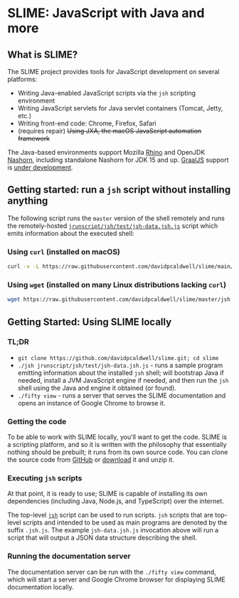 [comment]: # (	LICENSE)
[comment]: # (	This Source Code Form is subject to the terms of the Mozilla Public License, v. 2.0. If a copy of the MPL was not)
[comment]: # (	distributed with this file, You can obtain one at http://mozilla.org/MPL/2.0/.)
[comment]: # ()
[comment]: # (	END LICENSE)

# SLIME: JavaScript with Java and more

## What is SLIME?

The SLIME project provides tools for JavaScript development on several platforms:

* Writing Java-enabled JavaScript scripts via the `jsh` scripting environment
* Writing JavaScript servlets for Java servlet containers (Tomcat, Jetty, etc.)
* Writing front-end code: Chrome, Firefox, Safari
* (requires repair) ~~Using JXA, the macOS JavaScript automation framework~~

The Java-based environments support Mozilla [Rhino](https://github.com/mozilla/rhino) and OpenJDK [Nashorn](https://github.com/openjdk/nashorn), including standalone Nashorn for JDK 15 and up. [GraalJS](https://github.com/oracle/graaljs) support is [under development](https://github.com/davidpcaldwell/slime/issues?q=is%3Aissue+is%3Aopen+label%3Agraalvm).

## Getting started: run a `jsh` script without installing anything

The following script runs the `master` version of the shell remotely and runs the remotely-hosted
[`jrunscript/jsh/test/jsh-data.jsh.js`](jrunscript/jsh/test/jsh-data.jsh.js) script which emits information about the executed shell:

### Using `curl` (installed on macOS)

```bash
curl -v -L https://raw.githubusercontent.com/davidpcaldwell/slime/main/jsh | bash -s https://raw.githubusercontent.com/davidpcaldwell/slime/main/jrunscript/jsh/test/jsh-data.jsh.js
```

### Using `wget` (installed on many Linux distributions lacking `curl`)

```bash
wget https://raw.githubusercontent.com/davidpcaldwell/slime/master/jsh -O - | bash -s https://raw.githubusercontent.com/davidpcaldwell/slime/master/jrunscript/jsh/test/jsh-data.jsh.js
```

## Getting Started: Using SLIME locally

### TL;DR

* `git clone https://github.com/davidpcaldwell/slime.git; cd slime`
* `./jsh jrunscript/jsh/test/jsh-data.jsh.js` - runs a sample program emitting information about the installed `jsh` shell; will
bootstrap Java if needed, install a JVM JavaScript engine if needed, and then run the `jsh` shell using the Java and engine it
obtained (or found).
* `./fifty view` - runs a server that serves the SLIME documentation and opens an instance of Google Chrome to browse it.

### Getting the code

To be able to work with SLIME locally, you'll want to get the code. SLIME is a scripting platform, and so it is written with the
philosophy that essentially nothing should be prebuilt; it runs from its own source code. You can clone the source code from
[GitHub](https://github.com/davidpcaldwell/slime) or
[download](https://github.com/davidpcaldwell/slime/archive/refs/heads/master.zip) it and unzip it.

### Executing `jsh` scripts

At that point, it is ready to use; SLIME is capable of installing its own dependencies (including Java, Node.js, and TypeScript)
over the internet.

The top-level [`jsh`](jsh) script can be used to run scripts. `jsh` scripts that are top-level scripts and intended to
be used as main programs are denoted by the suffix `.jsh.js`. The example `jsh-data.jsh.js` invocation above will run a script that
will output a JSON data structure describing the shell.

### Running the documentation server

The documentation server can be run with the `./fifty view` command, which will start a server and Google Chrome browser for
displaying SLIME documentation locally.

